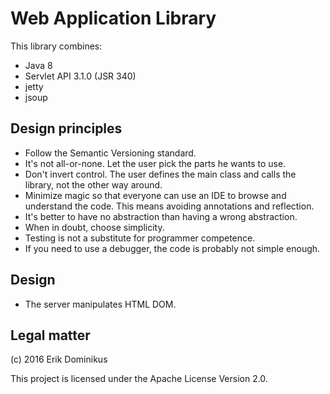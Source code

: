 # Web Application Library

This library combines:

* Java 8
* Servlet API 3.1.0 (JSR 340)
* jetty
* jsoup

## Design principles

* Follow the Semantic Versioning standard.
* It's not all-or-none.
Let the user pick the parts he wants to use.
* Don't invert control.
The user defines the main class and calls the library,
not the other way around.
* Minimize magic so that everyone can use an IDE
to browse and understand the code.
This means avoiding annotations and reflection.
* It's better to have no abstraction than having a wrong abstraction.
* When in doubt, choose simplicity.
* Testing is not a substitute for programmer competence.
* If you need to use a debugger, the code is probably not simple enough.

## Design

* The server manipulates HTML DOM.

## Legal matter

(c) 2016 Erik Dominikus

This project is licensed under the Apache License Version 2.0.
